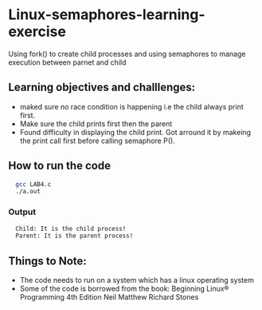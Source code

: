 # Linux-semaphores-learning-exercise
Using fork() to create child processes and using semaphores to manage execution between parnet and child

## Learning objectives and challlenges:
* maked sure no race condition is happening i.e the child always print first.
* Make sure the child prints first then the parent
* Found difficulty in displaying the child print. Got arround it by makeing the print call first before calling semaphore P().

## How to run the code
```bash
  gcc LAB4.c
  ./a.out
```
### Output
```bash
  Child: It is the child process!
  Parent: It is the parent process!
```
## Things to Note:
* The code needs to run on a system which has a linux operating system
* Some of the code is borrowed from the book: Beginning Linux® Programming 4th Edition Neil Matthew Richard Stones
